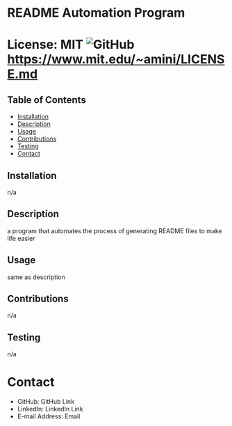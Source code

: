 

# README Automation Program
# License: MIT ![GitHub](https://img.shields.io/github/license/MatthewMoraga/README_Generator) https://www.mit.edu/~amini/LICENSE.md 

## Table of Contents
* [Installation](#installation)
* [Description](#description)
* [Usage](#usage)
* [Contributions](#contributions)
* [Testing](#testing)
* [Contact](#contact)

## Installation
n/a
## Description
a program that automates the process of generating README files to make life easier
## Usage
same as description
## Contributions
n/a
## Testing
n/a

# Contact
* GitHub: GitHub Link
* LinkedIn: LinkedIn Link
* E-mail Address: Email
